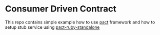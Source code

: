 # Consumer Driven Contract
This repo contains simple example how to use [pact](https://github.com/pact-foundation/README) framework and how to setup stub service using [pact-ruby-standalone](https://github.com/pact-foundation/pact-ruby-standalone/releases)
